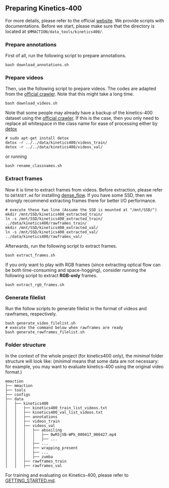 ## Preparing Kinetics-400

For more details, please refer to the official [website](https://deepmind.com/research/open-source/open-source-datasets/kinetics/). We provide scripts with documentations. Before we start, please make sure that the directory is located at `$MMACTION/data_tools/kinetics400/`.

### Prepare annotations
First of all, run the following script to prepare annotations.
```shell
bash download_annotations.sh
```

### Prepare videos
Then, use the following script to prepare videos. The codes are adapted from the [official crawler](https://github.com/activitynet/ActivityNet/tree/master/Crawler/Kinetics). Note that this might take a long time.
```shell
bash download_videos.sh
```
Note that some people may already have a backup of the kinetics-400 dataset using the [official crawler](https://github.com/activitynet/ActivityNet/tree/master/Crawler/Kinetics).
If this is the case, then you only need to replace all whitespace in the class name for ease of processing either by [detox](http://manpages.ubuntu.com/manpages/bionic/man1/detox.1.html)

```shell
# sudo apt-get install detox
detox -r ../../data/kinetics400/videos_train/
detox -r ../../data/kinetics400/videos_val/
```
or running
```shell
bash rename_classnames.sh
```

### Extract frames
Now it is time to extract frames from videos.
Before extraction, please refer to `DATASET.md` for installing [dense_flow](https://github.com/yjxiong/dense_flow).
If you have some SSD, then we strongly recommend extracting frames there for better I/O performance.
```shell
# execute these two line (Assume the SSD is mounted at "/mnt/SSD/")
mkdir /mnt/SSD/kinetics400_extracted_train/
ln -s /mnt/SSD/kinetics400_extracted_train/ ../data/kinetics400/rawframes_train/
mkdir /mnt/SSD/kinetics400_extracted_val/
ln -s /mnt/SSD/kinetics400_extracted_val/ ../data/kinetics400/rawframes_val/
```
Afterwards, run the following script to extract frames.
```shell
bash extract_frames.sh
```
If you only want to play with RGB frames (since extracting optical flow can be both time-consuming and space-hogging), consider running the following script to extract **RGB-only** frames.
```shell
bash extract_rgb_frames.sh
```


### Generate filelist
Run the follow scripts to generate filelist in the format of videos and rawframes, respectively.
```shell
bash generate_video_filelist.sh
# execute the command below when rawframes are ready
bash generate_rawframes_filelist.sh
```

### Folder structure
In the context of the whole project (for kinetics400 only), the *minimal* folder structure will look like: (*minimal* means that some data are not necessary: for example, you may want to evaluate kinetics-400 using the original video format.)

```
mmaction
├── mmaction
├── tools
├── configs
├── data
│   ├── kinetics400
│   │   ├── kinetics400_train_list_videos.txt
│   │   ├── kinetics400_val_list_videos.txt
│   │   ├── annotations
│   │   ├── videos_train
│   │   ├── videos_val
│   │   │   ├── abseiling
│   │   │   │   ├── 0wR5jVB-WPk_000417_000427.mp4
│   │   │   │   ├── ...
│   │   │   ├── ...
│   │   │   ├── wrapping_present
│   │   │   ├── ...
│   │   │   ├── zumba
│   │   ├── rawframes_train
│   │   ├── rawframes_val

```

For training and evaluating on Kinetics-400, please refer to [GETTING_STARTED.md](https://github.com/open-mmlab/mmaction/blob/master/GETTING_STARTED.md).
